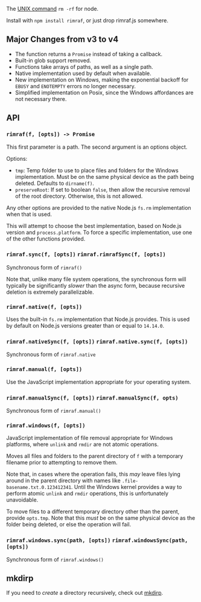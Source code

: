 The [UNIX command](http://en.wikipedia.org/wiki/Rm_(Unix)) `rm -rf` for node.

Install with `npm install rimraf`, or just drop rimraf.js somewhere.

## Major Changes from v3 to v4

* The function returns a `Promise` instead of taking a callback.
* Built-in glob support removed.
* Functions take arrays of paths, as well as a single path.
* Native implementation used by default when available.
* New implementation on Windows, making the exponential backoff for
  `EBUSY` and `ENOTEMPTY` errors no longer necessary.
* Simplified implementation on Posix, since the Windows affordances are not
  necessary there.

## API

### `rimraf(f, [opts]) -> Promise`

This first parameter is a path.  The second argument is an options object.

Options:

* `tmp`: Temp folder to use to place files and folders for the Windows
  implementation.  Must be on the same physical device as the path being
  deleted.  Defaults to `dirname(f)`.
* `preserveRoot`: If set to boolean `false`, then allow the recursive
  removal of the root directory.  Otherwise, this is not allowed.

Any other options are provided to the native Node.js `fs.rm` implementation
when that is used.

This will attempt to choose the best implementation, based on Node.js
version and `process.platform`.  To force a specific implementation, use
one of the other functions provided.

### `rimraf.sync(f, [opts])` `rimraf.rimrafSync(f, [opts])`

Synchronous form of `rimraf()`

Note that, unlike many file system operations, the synchronous form will
typically be significantly _slower_ than the async form, because recursive
deletion is extremely parallelizable.

### `rimraf.native(f, [opts])`

Uses the built-in `fs.rm` implementation that Node.js provides.  This is
used by default on Node.js versions greater than or equal to `14.14.0`.

### `rimraf.nativeSync(f, [opts])` `rimraf.native.sync(f, [opts])`

Synchronous form of `rimraf.native`

### `rimraf.manual(f, [opts])`

Use the JavaScript implementation appropriate for your operating system.

### `rimraf.manualSync(f, [opts])` `rimraf.manualSync(f, opts)`

Synchronous form of `rimraf.manual()`

### `rimraf.windows(f, [opts])`

JavaScript implementation of file removal appropriate for Windows
platforms, where `unlink` and `rmdir` are not atomic operations.

Moves all files and folders to the parent directory of `f` with a temporary
filename prior to attempting to remove them.

Note that, in cases where the operation fails, this _may_ leave files lying
around in the parent directory with names like
`.file-basename.txt.0.123412341`.  Until the Windows kernel provides a way
to perform atomic `unlink` and `rmdir` operations, this is unfortunately
unavoidable.

To move files to a different temporary directory other than the parent,
provide `opts.tmp`.  Note that this _must_ be on the same physical device
as the folder being deleted, or else the operation will fail.

### `rimraf.windows.sync(path, [opts])` `rimraf.windowsSync(path, [opts])`

Synchronous form of `rimraf.windows()`

## mkdirp

If you need to _create_ a directory recursively, check out
[mkdirp](https://github.com/isaacs/node-mkdirp).
